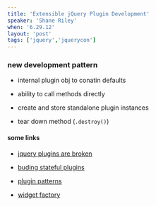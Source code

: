 ```yaml
---
title: 'Extensible jQuery Plugin Development'
speaker: 'Shane Riley'
when: '6.29.12'
layout: 'post'
tags: ['jquery','jquerycon']
---
```


### new development pattern

* internal plugin obj to conatin defaults

* ability to call methods directly

* create and store standalone plugin instances

* tear down method (`.destroy()`)

#### some links

* [jquery plugins are broken](http://vurl.me/TPUT)

* [buding stateful plugins](http://vurl.me/TPUU)

* [plugin patterns](http://vurl.me/TPUY)

* [widget factory](http://ajpiano.com/widgetfactory/#slide1)
